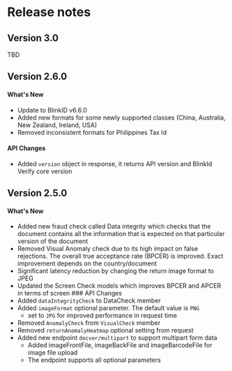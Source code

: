 # Release notes

## Version 3.0

TBD

## Version 2.6.0

#### What's New
- Update to BlinkID v6.6.0
- Added new formats for some newly supported classes (China, Australia, New Zealand, Ireland, USA)
- Removed inconsistent formats for Philippines Tax Id


#### API Changes
- Added `version` object in response, it returns API version and BlinkId Verify core version


## Version 2.5.0

#### What's New
- Added new fraud check called Data integrity which checks that the document contains all the information that is expected on that particular version of the document
- Removed Visual Anomaly check due to its high impact on false rejections. The overall true acceptance rate (BPCER) is improved. Exact improvement depends on the country/document
- Significant latency reduction by changing the return image format to JPEG
- Updated the Screen Check models which improves BPCER and APCER in terms of screen ### API Changes
- Added `dataIntegrityCheck` to DataCheck member
- Added `imageFormat` optional parameter. The default value is `PNG`
    - set to `JPG` for improved performance in request time
- Removed `AnomalyCheck` from `VisualCheck` member
- Removed `returnAnomalyHeatmap` optional setting from request
- Added new endpoint `docver/multipart` to support multipart form data
    - Added imageFrontFile, imageBackFile and imageBarcodeFile for image file upload
    - The endpoint supports all optional parameters
